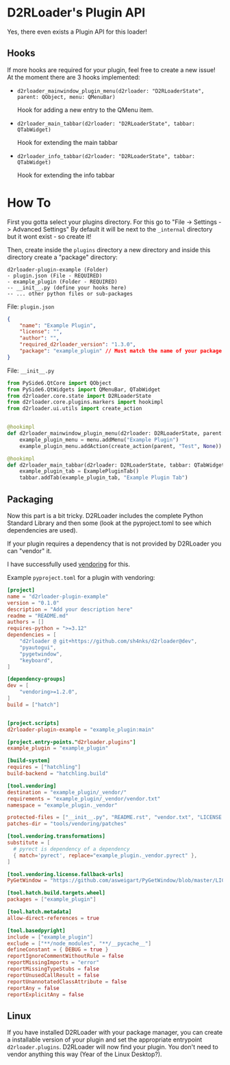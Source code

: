 # D2RLoader's Plugin API

Yes, there even exists a Plugin API for this loader!

## Hooks

If more hooks are required for your plugin, feel free to create a new issue!
At the moment there are 3 hooks implemented:

- ``d2rloader_mainwindow_plugin_menu(d2rloader: "D2RLoaderState", parent: QObject, menu: QMenuBar)``

    Hook for adding a new entry to the QMenu item.

- ``d2rloader_main_tabbar(d2rloader: "D2RLoaderState", tabbar: QTabWidget)``

    Hook for extending the main tabbar

- ``d2rloader_info_tabbar(d2rloader: "D2RLoaderState", tabbar: QTabWidget)``

    Hook for extending the info tabbar


# How To

First you gotta select your plugins directory. For this go to "File -> Settings -> Advanced Settings"
By default it will be next to the ``_internal`` directory but it wont exist - so create it!

Then, create inside the ``plugins`` directory a new directory and inside this directory create a "package" directory:
```
d2rloader-plugin-example (Folder)
- plugin.json (File - REQUIRED)
- example_plugin (Folder - REQUIRED)
-- __init__.py (define your hooks here)
-- ... other python files or sub-packages
```

File: ``plugin.json``
```json
{
    "name": "Example Plugin",
    "license": "",
    "author": "",
    "required_d2rloader_version": "1.3.0",
    "package": "example_plugin" // Must match the name of your package directory
}
```

File: ``__init__.py``
```python
from PySide6.QtCore import QObject
from PySide6.QtWidgets import QMenuBar, QTabWidget
from d2rloader.core.state import D2RLoaderState
from d2rloader.core.plugins.markers import hookimpl
from d2rloader.ui.utils import create_action


@hookimpl
def d2rloader_mainwindow_plugin_menu(d2rloader: D2RLoaderState, parent: QObject, menu: QMenuBar):
    example_plugin_menu = menu.addMenu("Example Plugin")
    example_plugin_menu.addAction(create_action(parent, "Test", None))

@hookimpl
def d2rloader_main_tabbar(d2rloader: D2RLoaderState, tabbar: QTabWidget):
    example_plugin_tab = ExamplePluginTab()
    tabbar.addTab(example_plugin_tab, "Example Plugin Tab")
```

## Packaging

Now this part is a bit tricky. D2RLoader includes the complete Python Standard Library and then some (look at the pyproject.toml to see which dependencies are used).

If your plugin requires a dependency that is not provided by D2RLoader you can "vendor" it.

I have successfully used [vendoring](https://github.com/pradyunsg/vendoring) for this.

Example ``pyproject.toml`` for a plugin with vendoring:
```toml
[project]
name = "d2rloader-plugin-example"
version = "0.1.0"
description = "Add your description here"
readme = "README.md"
authors = []
requires-python = ">=3.12"
dependencies = [
    "d2rloader @ git+https://github.com/sh4nks/d2rloader@dev",
    "pyautogui",
    "pygetwindow",
    "keyboard",
]

[dependency-groups]
dev = [
    "vendoring>=1.2.0",
]
build = ["hatch"]


[project.scripts]
d2rloader-plugin-example = "example_plugin:main"

[project.entry-points."d2rloader.plugins"]
example_plugin = "example_plugin"

[build-system]
requires = ["hatchling"]
build-backend = "hatchling.build"

[tool.vendoring]
destination = "example_plugin/_vendor/"
requirements = "example_plugin/_vendor/vendor.txt"
namespace = "example_plugin._vendor"

protected-files = ["__init__.py", "README.rst", "vendor.txt", "LICENSE.txt"]
patches-dir = "tools/vendoring/patches"

[tool.vendoring.transformations]
substitute = [
  # pyrect is dependency of a dependency
  { match='pyrect', replace="example_plugin._vendor.pyrect" },
]

[tool.vendoring.license.fallback-urls]
PyGetWindow = "https://github.com/asweigart/PyGetWindow/blob/master/LICENSE.txt"

[tool.hatch.build.targets.wheel]
packages = ["example_plugin"]

[tool.hatch.metadata]
allow-direct-references = true

[tool.basedpyright]
include = ["example_plugin"]
exclude = ["**/node_modules", "**/__pycache__"]
defineConstant = { DEBUG = true }
reportIgnoreCommentWithoutRule = false
reportMissingImports = "error"
reportMissingTypeStubs = false
reportUnusedCallResult = false
reportUnannotatedClassAttribute = false
reportAny = false
reportExplicitAny = false
```

## Linux

If you have installed D2RLoader with your package manager, you can create a installable version of your plugin and set the appropriate entrypoint ``d2rloader.plugins``. D2RLoader will now find your plugin. You don't need to vendor anything this way (Year of the Linux Desktop?).
